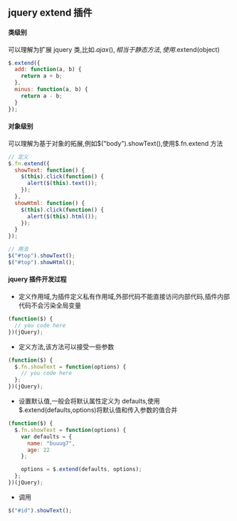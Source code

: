## jquery extend 插件

#### 类级别

可以理解为扩展 jquery 类,比如$.ajax(),相当于静态方法,使用$.extend(object)

```javascript
$.extend({
  add: function(a, b) {
    return a + b;
  },
  minus: function(a, b) {
    return a - b;
  }
});
```

#### 对象级别

可以理解为基于对象的拓展,例如$("body").showText(),使用$.fn.extend 方法

```javascript
// 定义
$.fn.extend({
  showText: function() {
    $(this).click(function() {
      alert($(this).text());
    });
  },
  showHtml: function() {
    $(this).click(function() {
      alert($(this).html());
    });
  }
});

// 用法
$("#top").showText();
$("#top").showHtml();
```

#### jquery 插件开发过程

- 定义作用域,为插件定义私有作用域,外部代码不能直接访问内部代码,插件内部代码不会污染全局变量

```javascript
(function($) {
  // you code here
})(jQuery);
```

- 定义方法,该方法可以接受一些参数

```javascript
(function($) {
  $.fn.showText = function(options) {
    // you code here
  };
})(jQuery);
```

- 设置默认值,一般会将默认属性定义为 defaults,使用\$.extend(defaults,options)将默认值和传入参数的值合并

```javascript
(function($) {
  $.fn.showText = function(options) {
    var defaults = {
      name: "buuug7",
      age: 22
    };

    options = $.extend(defaults, options);
  };
})(jQuery);
```

- 调用

```javascript
$("#id").showText();
```
